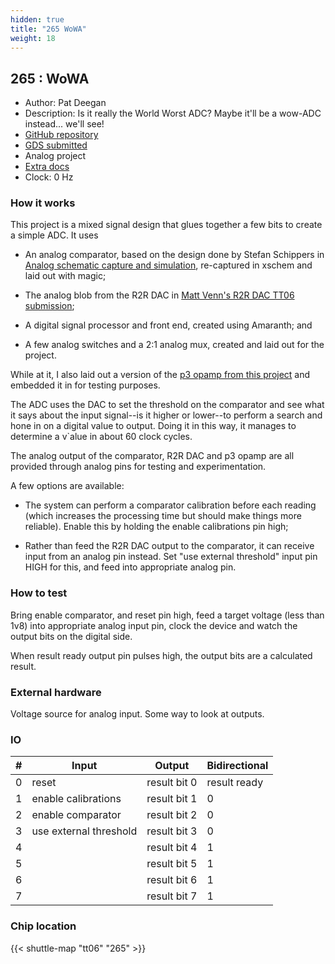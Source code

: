 ```yaml
---
hidden: true
title: "265 WoWA"
weight: 18
---
```


## 265 : WoWA

* Author: Pat Deegan
* Description: Is it really the World Worst ADC?  Maybe it'll be a wow-ADC instead... we'll see!
* [GitHub repository](https://github.com/psychogenic/tt06-analog-wowa)
* [GDS submitted](https://github.com/psychogenic/tt06-analog-wowa/actions/runs/8747855611)
* Analog project
* [Extra docs](None)
* Clock: 0 Hz

<!---

This file is used to generate your project datasheet. Please fill in the information below and delete any unused
sections.

You can also include images in this folder and reference them in the markdown. Each image must be less than
512 kb in size, and the combined size of all images must be less than 1 MB.
-->


### How it works

This project is a mixed signal design that glues together a few bits to create a simple ADC.  It uses

* An analog comparator, based on the design done by Stefan Schippers in [Analog schematic capture and simulation](https://www.youtube.com/watch?v=q3ZcpSkVVuc), re-captured in xschem and laid out with magic;

* The analog blob from the R2R DAC in [Matt Venn's R2R DAC TT06 submission](https://github.com/mattvenn/tt06-analog-r2r-dac);

* A digital signal processor and front end, created using Amaranth; and

* A few analog switches and a 2:1 analog mux, created and laid out for the project.

While at it, I also laid out a version of the [p3 opamp from this project](https://github.com/argunda/tt06-tiny-opamp) and embedded it in for testing purposes.

The ADC uses the DAC to set the threshold on the comparator and see what it says about the input signal--is it higher or lower--to perform a search and hone in on a digital value to output.  Doing it in this way, it manages to determine a v`alue in about 60 clock cycles.

The analog output of the comparator, R2R DAC and p3 opamp are all provided through analog pins for testing and experimentation.

A few options are available:

* The system can perform a comparator calibration before each reading (which increases the processing time but should make things more reliable).  Enable this by holding the enable calibrations pin high;

* Rather than feed the R2R DAC output to the comparator, it can receive input from an analog pin instead.  Set "use external threshold" input pin HIGH for this, and feed into appropriate analog pin.

### How to test

Bring enable comparator, and reset pin high, feed a target voltage (less than 1v8) into appropriate analog input pin, clock the device and watch the output bits on the digital side.

When result ready output pin pulses high, the output bits are a calculated result.

### External hardware

Voltage source for analog input.  Some way to look at outputs.


### IO

| # | Input          | Output         | Bidirectional   |
| - | -------------- | -------------- | --------------- |
| 0 | reset | result bit 0 | result ready |
| 1 | enable calibrations | result bit 1 | 0 |
| 2 | enable comparator | result bit 2 | 0 |
| 3 | use external threshold | result bit 3 | 0 |
| 4 |  | result bit 4 | 1 |
| 5 |  | result bit 5 | 1 |
| 6 |  | result bit 6 | 1 |
| 7 |  | result bit 7 | 1 |

### Chip location

{{< shuttle-map "tt06" "265" >}}
